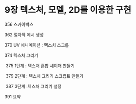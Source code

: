 # 9장 텍스처, 모델, 2D를 이용한 구현



356	스카이박스

362	절차적 메시 생성

370	UV 애니메이션 : 텍스처 스크롤

374	텍스처 그리기

​	375	1단계 : 텍스처 혼합 셰이더 만들기

​	379	2단계 : 텍스처 그리기 스크립트 만들기

​	387	3단계 :텍스처 그리기 설정

391	요약